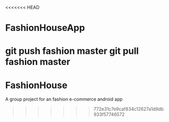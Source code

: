 <<<<<<< HEAD
# FashionHouseApp
git push fashion master
git pull fashion master
=======
# FashionHouse
A group project for an fashion e-commerce android app
>>>>>>> 772e31c7e9caf834c12627a1d9db933f57746572
